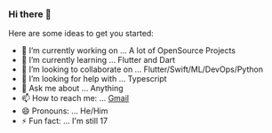 ### Hi there 👋


Here are some ideas to get you started:

- 🔭 I’m currently working on ... A lot of OpenSource Projects
- 🌱 I’m currently learning ... Flutter and Dart
- 👯 I’m looking to collaborate on ... Flutter/Swift/ML/DevOps/Python
- 🤔 I’m looking for help with ... Typescript 
- 💬 Ask me about ... Anything
- 📫 How to reach me: ... [Gmail](guptatejasw2002@gmail.com)
- 😄 Pronouns: ... He/Him
- ⚡ Fun fact: ... I'm still 17 

